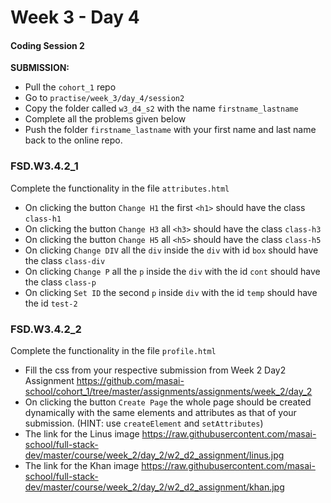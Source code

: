 # Week 3 - Day 4

#### Coding Session 2

**SUBMISSION:**

- Pull the `cohort_1` repo
- Go to `practise/week_3/day_4/session2` 
- Copy  the folder called `w3_d4_s2` with the name `firstname_lastname`
- Complete all the problems given below
- Push the folder `firstname_lastname` with your first name and last name back to the online repo.

### FSD.W3.4.2_1

Complete the functionality in the file `attributes.html`

- On clicking the button `Change H1` the first `<h1>` should have the class `class-h1`
- On clicking the button `Change H3` all `<h3>` should have the class `class-h3`
- On clicking the button `Change H5`  all `<h5>` should have the class `class-h5`
- On clicking `Change DIV` all the `div` inside the `div` with id `box` should have the class `class-div`
- On clicking `Change P` all the `p` inside the `div` with the id `cont` should have the class `class-p`
- On clicking `Set ID` the second `p` inside `div` with the id `temp` should have the id `test-2`

### FSD.W3.4.2_2

Complete the functionality in the file `profile.html`

- Fill the css from your respective submission from Week 2 Day2 Assignment https://github.com/masai-school/cohort_1/tree/master/assignments/assignments/week_2/day_2
- On clicking the button `Create Page` the whole page should be created dynamically with the same elements and attributes as that of your submission. (HINT: use `createElement` and `setAttributes`)
- The link for the Linus image https://raw.githubusercontent.com/masai-school/full-stack-dev/master/course/week_2/day_2/w2_d2_assignment/linus.jpg
- The link for the Khan image https://raw.githubusercontent.com/masai-school/full-stack-dev/master/course/week_2/day_2/w2_d2_assignment/khan.jpg